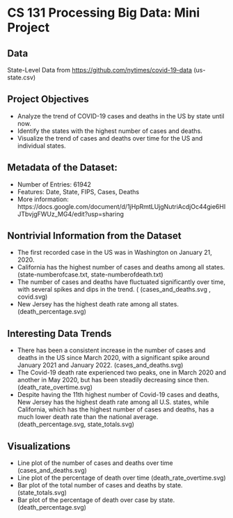 # CS 131 Processing Big Data: Mini Project

## Data 
State-Level Data from https://github.com/nytimes/covid-19-data (us-state.csv)

## Project Objectives
<ul>
 <li>Analyze the trend of COVID-19 cases and deaths in the US by state until now.</li>
 <li>Identify the states with the highest number of cases and deaths.</li>
 <li>Visualize the trend of cases and deaths over time for the US and individual states.</li>
</ul>

## Metadata of the Dataset:
<ul>
 <li>Number of Entries: 61942</li>
 <li>Features: Date, State, FIPS, Cases, Deaths</li>
 <li>More information: https://docs.google.com/document/d/1jHpRmtLUjgNutriAcdjOc44gie6HIJTbvjgFWUz_MG4/edit?usp=sharing</li>
</ul>

## Nontrivial Information from the Dataset
<ul>
 <li>The first recorded case in the US was in Washington on January 21, 2020.</li>
 <li>California has the highest number of cases and deaths among all states. (state-numberofcase.txt, state-numberofdeath.txt)</li>
 <li>The number of cases and deaths have fluctuated significantly over time, with several spikes and dips in the trend. ( (cases_and_deaths.svg , covid.svg) </li>
 <li>New Jersey has the highest death rate among all states. (death_percentage.svg)</li>
</ul>

## Interesting Data Trends
<ul>
 <li>There has been a consistent increase in the number of cases and deaths in the US since March 2020, with a significant spike around January 2021 and January 2022. (cases_and_deaths.svg)</li>
 <li>The Covid-19 death rate experienced two peaks, one in March 2020 and another in May 2020, but has been steadily decreasing since then. (death_rate_overtime.svg)</li>
 <li>Despite having the 11th highest number of Covid-19 cases and deaths, New Jersey has the highest death rate among all U.S. states, while California, which has the highest number of cases and deaths, has a much lower death rate than the national average. (death_percentage.svg, state_totals.svg)</li>
</ul>

## Visualizations
<ul>
  <li>Line plot of the number of cases and deaths over time (cases_and_deaths.svg)</li>
  <li>Line plot of the percentage of death over time (death_rate_overtime.svg)</li>
  <li>Bar plot of the total number of cases and deaths by state. (state_totals.svg)</li>
  <li>Bar plot of the percentage of death over case by state. (death_percentage.svg)</li>
</ul>


